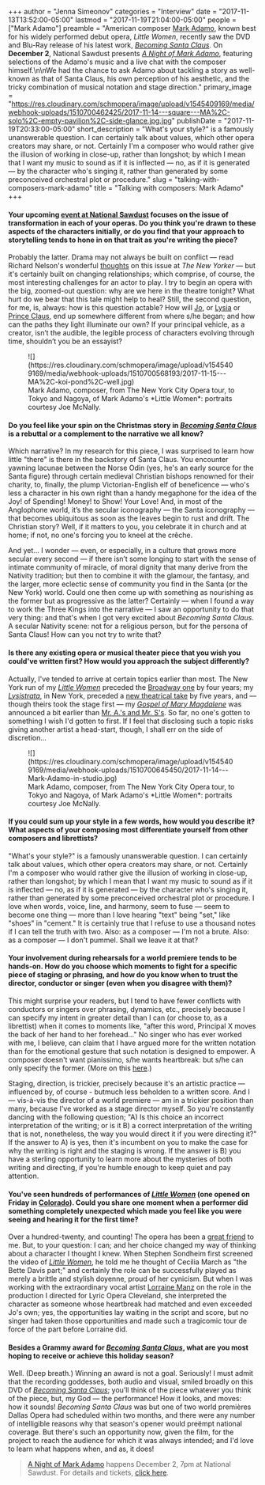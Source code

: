 +++
author = "Jenna Simeonov"
categories = "Interview"
date = "2017-11-13T13:52:00-05:00"
lastmod = "2017-11-19T21:04:00-05:00"
people = ["Mark Adamo"]
preamble = "American composer [Mark Adamo](/scene/people/mark-adamo/), known best for his widely performed debut opera, *Little Women*, recently saw the DVD and Blu-Ray release of his latest work, [*Becoming Santa Claus*](https://store.cdbaby.com/cd/thedallasopera). On **December 2**, National Sawdust presents [*A Night of Mark Adamo*](https://nationalsawdust.org/event/a-night-of-mark-adamo/), featuring selections of the Adamo's music and a live chat with the composer himself.\n\nWe had the chance to ask Adamo about tackling a story as well-known as that of Santa Claus, his own perception of his aesthetic, and the tricky combination of musical notation and stage direction."
primary_image = "https://res.cloudinary.com/schmopera/image/upload/v1545409169/media/webhook-uploads/1510700462425/2017-11-14---square---MA%2C-solo%2C-empty-pavilion%2C-side-glance.jpg.jpg"
publishDate = "2017-11-19T20:33:00-05:00"
short_description = "What&#039;s your style?&quot; is a famously unanswerable question. I can certainly talk about values, which other opera creators may share, or not. Certainly I&#039;m a composer who would rather give the illusion of working in close-up, rather than longshot; by which I mean that I want my music to sound as if it is inflected — no, as if it is generated — by the character who&#039;s singing it, rather than generated by some preconceived orchestral plot or procedure."
slug = "talking-with-composers-mark-adamo"
title = "Talking with composers: Mark Adamo"
+++

#### Your upcoming [event at National Sawdust](https://nationalsawdust.org/event/a-night-of-mark-adamo/) focuses on the issue of transformation in each of your operas. Do you think you're drawn to these aspects of the characters initially, or do you find that your approach to storytelling tends to hone in on that trait as you're writing the piece?

Probably the latter. Drama may not always be built on conflict — read Richard Nelson's wonderful [thoughts](https://www.newyorker.com/culture/culture-desk/richard-nelsons-meditative-play-about-joseph-papp-and-the-founding-of-the-public-theatre) on this issue at *The New Yorker* — but it's certainly built on changing relationships; which comprise, of course, the most interesting challenges for an actor to play. I try to begin an opera with the big, zoomed-out question: why are we here in the theatre tonight? What hurt do we bear that this tale might help to heal?  Still, the second question, for me, is, always: how is this question actable? How will [Jo](http://www.nytimes.com/2003/03/26/books/opera-review-alcott-s-sisters-grow-from-page-to-stage.html), or [Lysia](https://www.dmagazine.com/arts-entertainment/2012/05/opera-review-lysistrata-an-ancient-story-fit-for-the-modern-ear/) or [Prince Claus](https://www.dmagazine.com/arts-entertainment/2015/12/the-dallas-opera-delivers-a-wild-christmas-gift-with-becoming-santa-claus/), end up somewhere different from where s/he began; and how can the paths they light illuminate our own? If your principal vehicle, as a creator, isn’t the audible, the legible process of characters evolving through time, shouldn’t you be an essayist?

<figure data-type="image">
![](https://res.cloudinary.com/schmopera/image/upload/v1545409169/media/webhook-uploads/1510700568193/2017-11-15---MA%2C-koi-pond%2C-well.jpg)
<figcaption>Mark Adamo, composer, from The New York City Opera tour, to Tokyo and Nagoya, of Mark Adamo's *Little Women*: portraits courtesy Joe McNally.</figcaption>
</figure>

#### Do you feel like your spin on the Christmas story in [*Becoming Santa Claus*](http://www.markadamo.com/becoming-santa-claus-dvd-and-blu-ray/) is a rebuttal or a complement to the narrative we all know? 

Which narrative? In my research for this piece, I was surprised to learn how little "there" is there in the backstory of Santa Claus. You encounter yawning lacunae between the Norse Odin (yes, he's an early source for the Santa figure) through certain medieval Christian bishops renowned for their charity, to, finally, the plump Victorian-English elf of beneficence — who's less a character in his own right than a handy megaphone for the idea of the Joy! of Spending! Money! to Show! Your Love! And, in most of the Anglophone world, it’s the secular iconography — the Santa iconography — that becomes ubiquitous as soon as the leaves begin to rust and drift. The Christian story? Well, if it matters to you, you celebrate it in church and at home; if not, no one's forcing you to kneel at the crêche.

And yet... I wonder — even, or especially, in a culture that grows more secular every second — if there isn’t some longing to start with the sense of intimate community of miracle, of moral dignity that many derive from the Nativity tradition; but then to combine it with the glamour, the fantasy, and the larger, more eclectic sense of community you find in the Santa (or the New York) world. Could one then come up with something as nourishing as the former but as progressive as the latter? Certainly — when I found a way to work the Three Kings into the narrative — I saw an opportunity to do that very thing: and that's when I got very excited about *Becoming Santa Claus*. A secular Nativity scene: not for a religious person, but for the persona of Santa Claus! How can you not try to write that?

#### Is there any existing opera or musical theater piece that you wish you could've written first? How would you approach the subject differently?

Actually, I've tended to arrive at certain topics earlier than most. The New York run of my [*Little Women*](http://www.markadamo.com/little-women/) preceded the [Broadway one](https://en.wikipedia.org/wiki/Little_Women_(musical)) by four years; my [*Lysistrata*](http://www.markadamo.com/lysistrata/), in New York, preceded a [new theatrical take](https://en.wikipedia.org/wiki/Lysistrata_Jones) by five years, and — though theirs took the stage first — my [*Gospel of Mary Magdalene*](http://www.markadamo.com/the-gospel-of-mary-magdalene/) was announced a bit earlier than [Mr. A.'s and Mr. S's](https://en.wikipedia.org/wiki/The_Gospel_According_to_the_Other_Mary). So far, no one's gotten to something I wish I'd gotten to first. If I feel that disclosing such a topic risks giving another artist a head-start, though, I shall err on the side of discretion...

<figure data-type="image">
![](https://res.cloudinary.com/schmopera/image/upload/v1545409169/media/webhook-uploads/1510700645450/2017-11-14---Mark-Adamo-in-studio.jpg)
<figcaption>Mark Adamo, composer, from The New York City Opera tour, to Tokyo and Nagoya, of Mark Adamo's *Little Women*: portraits courtesy Joe McNally.</figcaption>
</figure>

#### If you could sum up your style in a few words, how would you describe it? What aspects of your composing most differentiate yourself from other composers and librettists?

"What's your style?" is a famously unanswerable question. I can certainly talk about values, which other opera creators may share, or not. Certainly I'm a composer who would rather give the illusion of working in close-up, rather than longshot; by which I mean that I want my music to sound as if it is inflected — no, as if it is generated — by the character who's singing it, rather than generated by some preconceived orchestral plot or procedure. I love when words, voice, line, and harmony, seem to fuse — seem to become one thing — more than I love hearing  "text" being "set," like "shoes" in "cement." It is certainly true that I refuse to use a thousand notes if I can tell the truth with two. Also: as a composer — I'm not a brute. Also: as a composer — I don't pummel. Shall we leave it at that?

#### Your involvement during rehearsals for a world premiere tends to be hands-on. How do you choose which moments to fight for a specific piece of staging or phrasing, and how do you know when to trust the director, conductor or singer (even when you disagree with them)?

This might surprise your readers, but I tend to have fewer conflicts with conductors or singers over phrasing, dynamics, etc., precisely because I can specify my intent in greater detail than I can (or choose to, as a librettist) when it comes to moments like, "after this word, Principal X moves the back of her hand to her forehead…" No singer who has ever worked with me, I believe, can claim that I have argued more for the written notation than for the emotional gesture that such notation is designed to empower. A composer doesn't want pianissimo, s/he wants heartbreak: but s/he can only specify the former. (More on this [here](http://www.markadamo.com/the-singer-as-orchestrator-after-the-salon-2/).) 

Staging, direction, is trickier, precisely because it's an artistic practice — influenced by, of course - butmuch less beholden to a written score. And I — vis-à-vis the director of a world premiere — am in a trickier position than many, because I've worked as a stage director myself. So you're constantly dancing with the following question; "A) Is this choice an incorrect interpretation of the writing; or is it B) a correct interpretation of the writing that is not, nonetheless, the way you would direct it if you were directing it?" If the answer to A) is yes, then it's incumbent on you to make the case for why the writing is right and the staging is wrong. If the answer is B) you have a sterling opportunity to learn more about the mysteries of both writing and directing, if you're humble enough to keep quiet and pay attention.

#### You've seen hundreds of performances of [*Little Women*](http://www.markadamo.com/little-women/) (one opened on Friday in [Colorado](https://www.facebook.com/events/455782174817687/)). Could you share one moment when a performer did something completely unexpected which made you feel like you were seeing and hearing it for the first time?

Over a hundred-twenty, and counting! The opera has been a [great friend](http://news.musicsalesclassical.com/wAqsjrloTRssJEdaQhRhPK_QJnw7tVTFmOTk3oc4T9z/WebView.aspx) to me. But, to your question: I can; and her choice changed my way of thinking about a character I thought I knew. When Stephen Sondheim first screened the video of [*Little Women*](https://www.amazon.com/Adamo-Little-Women-Joyce-DiDonato/dp/B0040AT65Q), he told me he thought of Cecilia March as "the Bette Davis part;" and certainly the role can be successfully played as merely a brittle and stylish doyenne, proud of her cynicism. But when I was working with the extraordinary vocal artist [Lorraine Manz](https://www.oberlin.edu/lorraine-manz) on the role in the production I directed for Lyric Opera Cleveland, she interpreted the character as someone whose heartbreak had matched and even exceeded Jo's own; yes, the opportunities lay waiting in the script and score, but no singer had taken those opportunities and made such a tragicomic tour de force of the part before Lorraine did.

#### Besides a Grammy award for [*Becoming Santa Claus*](https://store.cdbaby.com/cd/thedallasopera), what are you most hoping to receive or achieve this holiday season?

Well. (Deep breath.) Winning an award is not a goal. Seriously! I must admit that the recording goddesses, both audio and visual, smiled broadly on this DVD of [*Becoming Santa Claus*](https://store.cdbaby.com/cd/thedallasopera); you’ll think of the piece whatever you think of the piece, but, my God — the performance! How it looks, and moves: how it sounds!  *Becoming Santa Claus* was but one of two world premières Dallas Opera had scheduled within two months, and there were any number of intelligible reasons why that season's opener would preëmpt national coverage. But there's such an opportunity now, given the film, for the project to reach the audience for which it was always intended; and I'd love to learn what happens when, and as, it does!

>[A Night of Mark Adamo](https://nationalsawdust.org/event/a-night-of-mark-adamo/) happens December 2, 7pm at National Sawdust. For details and tickets, [click here](https://nationalsawdust.org/event/a-night-of-mark-adamo/).
